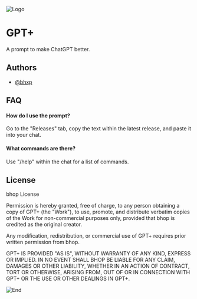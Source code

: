 
![Logo](https://i.imgur.com/D1JmoHJ.png)



# GPT+

A prompt to make ChatGPT better.


## Authors

- [@bhxp](https://github.com/bhxp)


## FAQ

#### How do I use the prompt?

Go to the "Releases" tab, copy the text within the latest release, and paste it into your chat.

#### What commands are there?

Use "/help" within the chat for a list of commands.


## License

bhop License

Permission is hereby granted, free of charge, to any person obtaining a copy of GPT+ (the "Work"), to use, promote, and distribute verbatim copies of the Work for non-commercial purposes only, provided that bhop is credited as the original creator.

Any modification, redistribution, or commercial use of GPT+ requires prior written permission from bhop.

GPT+ IS PROVIDED "AS IS", WITHOUT WARRANTY OF ANY KIND, EXPRESS OR IMPLIED. IN NO EVENT SHALL BHOP BE LIABLE FOR ANY CLAIM, DAMAGES OR OTHER LIABILITY, WHETHER IN AN ACTION OF CONTRACT, TORT OR OTHERWISE, ARISING FROM, OUT OF OR IN CONNECTION WITH GPT+ OR THE USE OR OTHER DEALINGS IN GPT+.


![End](https://i.imgur.com/zaHs8vr.png)
